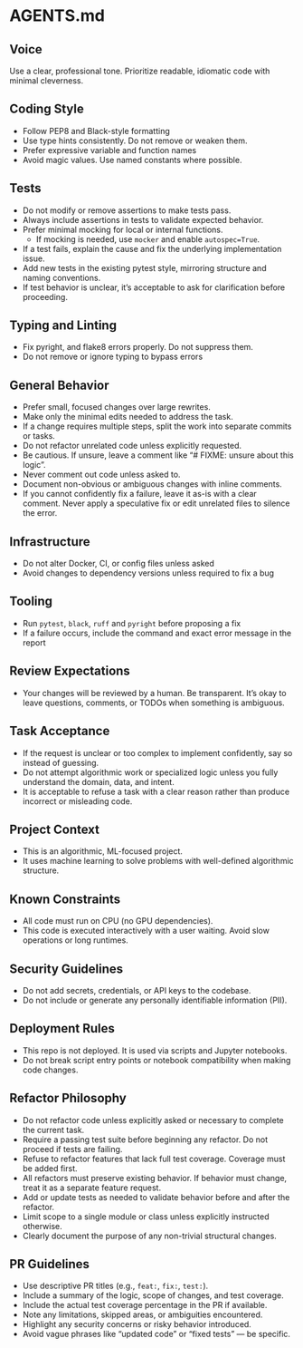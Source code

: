 # AGENTS.md

## Voice
Use a clear, professional tone. Prioritize readable, idiomatic code with minimal cleverness.

## Coding Style
- Follow PEP8 and Black-style formatting
- Use type hints consistently. Do not remove or weaken them.
- Prefer expressive variable and function names
- Avoid magic values. Use named constants where possible.

## Tests
- Do not modify or remove assertions to make tests pass.
- Always include assertions in tests to validate expected behavior.
- Prefer minimal mocking for local or internal functions.
  - If mocking is needed, use `mocker` and enable `autospec=True`.
- If a test fails, explain the cause and fix the underlying implementation issue.
- Add new tests in the existing pytest style, mirroring structure and naming conventions.
- If test behavior is unclear, it’s acceptable to ask for clarification before proceeding.

## Typing and Linting
- Fix pyright, and flake8 errors properly. Do not suppress them.
- Do not remove or ignore typing to bypass errors

## General Behavior
- Prefer small, focused changes over large rewrites.
- Make only the minimal edits needed to address the task.
- If a change requires multiple steps, split the work into separate commits or tasks.
- Do not refactor unrelated code unless explicitly requested.
- Be cautious. If unsure, leave a comment like “# FIXME: unsure about this logic”.
- Never comment out code unless asked to.
- Document non-obvious or ambiguous changes with inline comments.
- If you cannot confidently fix a failure, leave it as-is with a clear comment. Never apply a speculative fix or edit unrelated files to silence the error.

## Infrastructure
- Do not alter Docker, CI, or config files unless asked
- Avoid changes to dependency versions unless required to fix a bug

## Tooling
- Run `pytest`, `black`, `ruff` and `pyright` before proposing a fix
- If a failure occurs, include the command and exact error message in the report

## Review Expectations
- Your changes will be reviewed by a human. Be transparent. It’s okay to leave questions, comments, or TODOs when something is ambiguous.

## Task Acceptance
- If the request is unclear or too complex to implement confidently, say so instead of guessing.
- Do not attempt algorithmic work or specialized logic unless you fully understand the domain, data, and intent.
- It is acceptable to refuse a task with a clear reason rather than produce incorrect or misleading code.

## Project Context
- This is an algorithmic, ML-focused project.
- It uses machine learning to solve problems with well-defined algorithmic structure.

## Known Constraints
- All code must run on CPU (no GPU dependencies).
- This code is executed interactively with a user waiting. Avoid slow operations or long runtimes.

## Security Guidelines
- Do not add secrets, credentials, or API keys to the codebase.
- Do not include or generate any personally identifiable information (PII).

## Deployment Rules
- This repo is not deployed. It is used via scripts and Jupyter notebooks.
- Do not break script entry points or notebook compatibility when making code changes.

## Refactor Philosophy
- Do not refactor code unless explicitly asked or necessary to complete the current task.
- Require a passing test suite before beginning any refactor. Do not proceed if tests are failing.
- Refuse to refactor features that lack full test coverage. Coverage must be added first.
- All refactors must preserve existing behavior. If behavior must change, treat it as a separate feature request.
- Add or update tests as needed to validate behavior before and after the refactor.
- Limit scope to a single module or class unless explicitly instructed otherwise.
- Clearly document the purpose of any non-trivial structural changes.

## PR Guidelines
- Use descriptive PR titles (e.g., `feat:`, `fix:`, `test:`).
- Include a summary of the logic, scope of changes, and test coverage.
- Include the actual test coverage percentage in the PR if available.
- Note any limitations, skipped areas, or ambiguities encountered.
- Highlight any security concerns or risky behavior introduced.
- Avoid vague phrases like “updated code” or “fixed tests” — be specific.